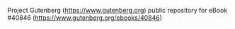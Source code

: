 Project Gutenberg (https://www.gutenberg.org) public repository for eBook #40846 (https://www.gutenberg.org/ebooks/40846)
